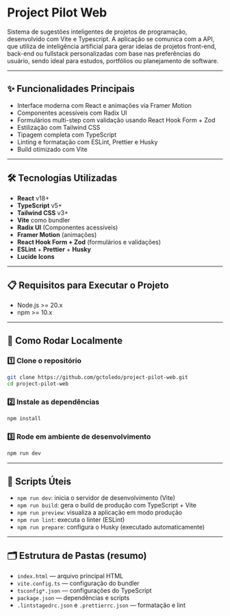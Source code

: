 # Project Pilot Web

Sistema de sugestões inteligentes de projetos de programação, desenvolvido com Vite e Typescript. A aplicação se comunica com a API, que utiliza de inteligência artificial para gerar ideias de projetos front-end, back-end ou fullstack personalizadas com base nas preferências do usuário, sendo ideal para estudos, portfólios ou planejamento de software.

---

## ✨ Funcionalidades Principais

- Interface moderna com React e animações via Framer Motion
- Componentes acessíveis com Radix UI
- Formulários multi-step com validação usando React Hook Form + Zod
- Estilização com Tailwind CSS
- Tipagem completa com TypeScript
- Linting e formatação com ESLint, Prettier e Husky
- Build otimizado com Vite

---

## 🛠 Tecnologias Utilizadas

- **React** v18+
- **TypeScript** v5+
- **Tailwind CSS** v3+
- **Vite** como bundler
- **Radix UI** (Componentes acessíveis)
- **Framer Motion** (animações)
- **React Hook Form + Zod** (formulários e validações)
- **ESLint** + **Prettier** + **Husky**
- **Lucide Icons**

---

## 📋 Requisitos para Executar o Projeto

- Node.js >= 20.x
- npm >= 10.x

---

## 🚀 Como Rodar Localmente

### 1️⃣ Clone o repositório

```bash
git clone https://github.com/gctoledo/project-pilot-web.git
cd project-pilot-web
```

### 2️⃣ Instale as dependências

```bash
npm install
```

### 3️⃣ Rode em ambiente de desenvolvimento

```bash
npm run dev
```

---

## 🧪 Scripts Úteis

- `npm run dev`: inicia o servidor de desenvolvimento (Vite)
- `npm run build`: gera o build de produção com TypeScript + Vite
- `npm run preview`: visualiza a aplicação em modo produção
- `npm run lint`: executa o linter (ESLint)
- `npm run prepare`: configura o Husky (executado automaticamente)

---

## 🗂 Estrutura de Pastas (resumo)

- `index.html` — arquivo principal HTML
- `vite.config.ts` — configuração do bundler
- `tsconfig*.json` — configurações do TypeScript
- `package.json` — dependências e scripts
- `.lintstagedrc.json` e `.prettierrc.json` — formatação e lint
